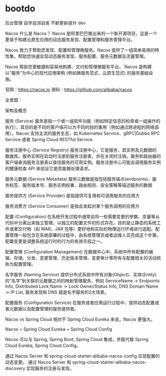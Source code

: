 # bootdo
后台管理
自学自测自省
不断更新提升
dev


Nacos
什么是 Nacos？
Nacos 是阿里巴巴推出来的一个新开源项目，这是一个更易于构建云原生应用的动态服务发现、配置管理和服务管理平台。

Nacos 致力于帮助您发现、配置和管理微服务。Nacos 提供了一组简单易用的特性集，帮助您快速实现动态服务发现、服务配置、服务元数据及流量管理。

Nacos 帮助您更敏捷和容易地构建、交付和管理微服务平台。 Nacos 是构建以“服务”为中心的现代应用架构 (例如微服务范式、云原生范式) 的服务基础设施。

官网：https://nacos.io
源码：https://github.com/alibaba/nacos

全景图：



架构及概念


服务 (Service)
服务是指一个或一组软件功能（例如特定信息的检索或一组操作的执行），其目的是不同的客户端可以为不同的目的重用（例如通过跨进程的网络调用）。Nacos 支持主流的服务生态，如 Kubernetes Service、gRPC|Dubbo RPC Service 或者 Spring Cloud RESTful Service.

服务注册中心 (Service Registry)
服务注册中心，它是服务，其实例及元数据的数据库。服务实例在启动时注册到服务注册表，并在关闭时注销。服务和路由器的客户端查询服务注册表以查找服务的可用实例。服务注册中心可能会调用服务实例的健康检查 API 来验证它是否能够处理请求。

服务元数据 (Service Metadata)
服务元数据是指包括服务端点(endpoints)、服务标签、服务版本号、服务实例权重、路由规则、安全策略等描述服务的数据

服务提供方 (Service Provider)
是指提供可复用和可调用服务的应用方

服务消费方 (Service Consumer)
是指会发起对某个服务调用的应用方

配置 (Configuration)
在系统开发过程中通常会将一些需要变更的参数、变量等从代码中分离出来独立管理，以独立的配置文件的形式存在。目的是让静态的系统工件或者交付物（如 WAR，JAR 包等）更好地和实际的物理运行环境进行适配。配置管理一般包含在系统部署的过程中，由系统管理员或者运维人员完成这个步骤。配置变更是调整系统运行时的行为的有效手段之一。

配置管理 (Configuration Management)
在数据中心中，系统中所有配置的编辑、存储、分发、变更管理、历史版本管理、变更审计等所有与配置相关的活动统称为配置管理。

名字服务 (Naming Service)
提供分布式系统中所有对象(Object)、实体(Entity)的“名字”到关联的元数据之间的映射管理服务，例如 ServiceName -> Endpoints Info, Distributed Lock Name -> Lock Owner/Status Info, DNS Domain Name -> IP List, 服务发现和 DNS 就是名字服务的2大场景。

配置服务 (Configuration Service)
在服务或者应用运行过程中，提供动态配置或者元数据以及配置管理的服务提供者。

Nacos vs Spring Cloud
相对于 Spring Cloud Eureka 来说，Nacos 更强大。

Nacos = Spring Cloud Eureka + Spring Cloud Config

Nacos 可以与 Spring, Spring Boot, Spring Cloud 集成，并能代替 Spring Cloud Eureka, Spring Cloud Config。

通过 Nacos Server 和 spring-cloud-starter-alibaba-nacos-config 实现配置的动态变更。
通过 Nacos Server 和 spring-cloud-starter-alibaba-nacos-discovery 实现服务的注册与发现。
